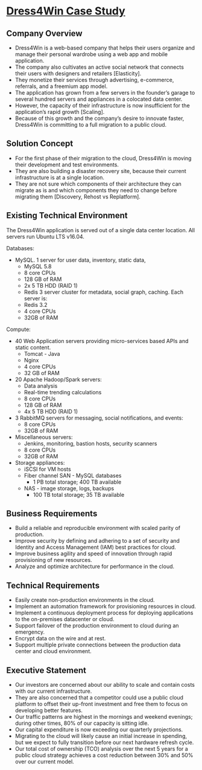 # [Dress4Win Case Study][1]

## Company Overview
 - Dress4Win is a web-based company that helps their users organize and manage their personal wardrobe using a web app and mobile application.
 - The company also cultivates an active social network that connects their users with designers and retailers [Elasticity].
 - They monetize their services through advertising, e-commerce, referrals, and a freemium app model.
 - The application has grown from a few servers in the founder’s garage to several hundred servers and appliances in a colocated data center.
 - However, the capacity of their infrastructure is now insufficient for the application’s rapid growth [Scaling].
 - Because of this growth and the company’s desire to innovate faster, Dress4Win is committing to a full migration to a public cloud.

## Solution Concept
 - For the first phase of their migration to the cloud, Dress4Win is moving their development and test environments.
 - They are also building a disaster recovery site, because their current infrastructure is at a single location.
 - They are not sure which components of their architecture they can migrate as is and which components they need to change before migrating them [Discovery, Rehost vs Replatform].

## Existing Technical Environment
The Dress4Win application is served out of a single data center location. All servers run Ubuntu LTS v16.04.

Databases:
 - MySQL. 1 server for user data, inventory, static data,
   - MySQL 5.8
   - 8 core CPUs
   - 128 GB of RAM
   - 2x 5 TB HDD (RAID 1)
   - Redis 3 server cluster for metadata, social graph, caching. Each server is:
   - Redis 3.2
   - 4 core CPUs
   - 32GB of RAM

Compute:
 - 40 Web Application servers providing micro-services based APIs and static content.
   - Tomcat - Java
   - Nginx
   - 4 core CPUs
   - 32 GB of RAM
 - 20 Apache Hadoop/Spark servers:
   - Data analysis
   - Real-time trending calculations
   - 8 core CPUs
   - 128 GB of RAM
   - 4x 5 TB HDD (RAID 1)
 - 3 RabbitMQ servers for messaging, social notifications, and events:
   - 8 core CPUs
   - 32GB of RAM
 - Miscellaneous servers:
   - Jenkins, monitoring, bastion hosts, security scanners
   - 8 core CPUs
   - 32GB of RAM
 - Storage appliances:
   - iSCSI for VM hosts
   - Fiber channel SAN - MySQL databases
     - 1 PB total storage; 400 TB available
   - NAS - image storage, logs, backups
     - 100 TB total storage; 35 TB available

## Business Requirements
 - Build a reliable and reproducible environment with scaled parity of production.
 - Improve security by defining and adhering to a set of security and Identity and Access Management (IAM) best practices for cloud.
 - Improve business agility and speed of innovation through rapid provisioning of new resources.
 - Analyze and optimize architecture for performance in the cloud.

## Technical Requirements
 - Easily create non-production environments in the cloud.
 - Implement an automation framework for provisioning resources in cloud.
 - Implement a continuous deployment process for deploying applications to the on-premises datacenter or cloud.
 - Support failover of the production environment to cloud during an emergency.
 - Encrypt data on the wire and at rest.
 - Support multiple private connections between the production data center and cloud environment.

## Executive Statement
 - Our investors are concerned about our ability to scale and contain costs with our current infrastructure.
 - They are also concerned that a competitor could use a public cloud platform to offset their up-front investment and free them to focus on developing better features.
 - Our traffic patterns are highest in the mornings and weekend evenings; during other times, 80% of our capacity is sitting idle.
 - Our capital expenditure is now exceeding our quarterly projections.
 - Migrating to the cloud will likely cause an initial increase in spending, but we expect to fully transition before our next hardware refresh cycle.
 - Our total cost of ownership (TCO) analysis over the next 5 years for a public cloud strategy achieves a cost reduction between 30% and 50% over our current model.

[1]: https://cloud.google.com/certification/guides/cloud-architect/casestudy-dress4win-rev2
